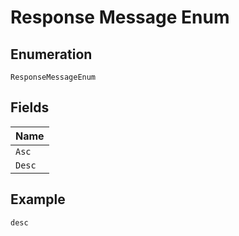 
# Response Message Enum

## Enumeration

`ResponseMessageEnum`

## Fields

| Name |
|  --- |
| `Asc` |
| `Desc` |

## Example

```
desc
```


